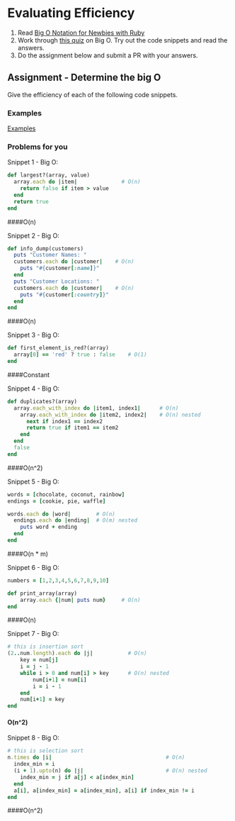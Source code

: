 # Evaluating Efficiency

1. Read [Big O Notation for Newbies with Ruby](http://www.datakicks.com/2016/06/04/big-o-notation.html)
2. Work through [this quiz](http://www.codequizzes.com/computer-science/beginner/big-o-algorithms) on Big O. Try out the code snippets and read the answers.
3. Do the assignment below and submit a PR with your answers.


## Assignment - Determine the big O
Give the efficiency of each of the following code snippets.

### Examples
[Examples](examples.md)

### Problems for you

Snippet 1 - Big O:
```ruby
def largest?(array, value)
  array.each do |item|              # O(n)
    return false if item > value    
  end
  return true
end
```
####O(n)

Snippet 2 - Big O:
```ruby
def info_dump(customers)
  puts "Customer Names: "
  customers.each do |customer|    # O(n)
    puts "#{customer[:name]}"
  end
  puts "Customer Locations: "     
  customers.each do |customer|    # O(n)
    puts "#{customer[:country]}"
  end
end
```
####O(n)

Snippet 3 - Big O:
```ruby
def first_element_is_red?(array)
  array[0] == 'red' ? true : false    # O(1)
end
```
####Constant

Snippet 4 - Big O:
```ruby
def duplicates?(array)
  array.each_with_index do |item1, index1|      # O(n)
    array.each_with_index do |item2, index2|    # O(n) nested
      next if index1 == index2
      return true if item1 == item2
    end
  end
  false
end
```
####O(n^2)

Snippet 5 - Big O:
```ruby
words = [chocolate, coconut, rainbow]
endings = [cookie, pie, waffle]

words.each do |word|        # O(n)
  endings.each do |ending|  # O(m) nested
    puts word + ending
  end
end
```
####O(n * m)

Snippet 6 - Big O:
```ruby
numbers = [1,2,3,4,5,6,7,8,9,10]

def print_array(array)
    array.each {|num| puts num}     # O(n)
end
```
####O(n)

Snippet 7 - Big O:
```ruby
# this is insertion sort
(2..num.length).each do |j|           # O(n)
    key = num[j]
    i = j - 1
    while i > 0 and num[i] > key      # O(n) nested
        num[i+1] = num[i]
        i = i - 1
    end
    num[i+1] = key
end
```
#### O(n^2)

Snippet 8 - Big O:
```ruby
# this is selection sort
n.times do |i|                                    # O(n)
  index_min = i
  (i + 1).upto(n) do |j|                          # O(n) nested
    index_min = j if a[j] < a[index_min]
  end
  a[i], a[index_min] = a[index_min], a[i] if index_min != i
end
```
####O(n^2)
